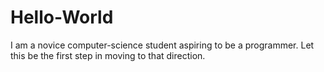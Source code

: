 # Hello-World
I am a novice computer-science student aspiring to be a programmer. 
Let this be the first step in moving to that direction. 
